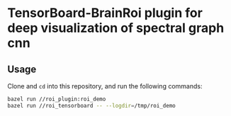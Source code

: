 # TensorBoard-BrainRoi plugin for deep visualization of spectral graph cnn

## Usage

Clone and `cd` into this repository, and run the following commands:

```sh
bazel run //roi_plugin:roi_demo
bazel run //roi_tensorboard -- --logdir=/tmp/roi_demo
```

